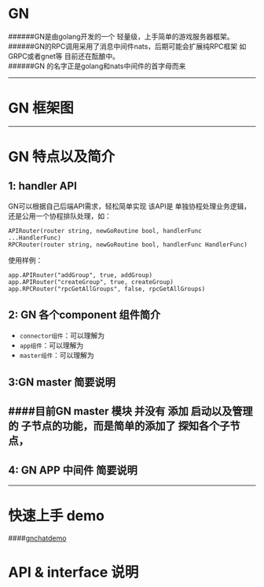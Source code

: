 # GN
######GN是由golang开发的一个 轻量级，上手简单的游戏服务器框架。  <br>
######GN的RPC调用采用了消息中间件nats，后期可能会扩展纯RPC框架 如GRPC或者gnet等 目前还在酝酿中。<br>
######GN 的名字正是golang和nats中间件的首字母而来 <br>


--------------

# GN 框架图
--------------

# GN 特点以及简介
## 1: handler API 
GN可以根据自己后端API需求，轻松简单实现 该API是 单独协程处理业务逻辑，还是公用一个协程排队处理，如：<br>
``` golang
APIRouter(router string, newGoRoutine bool, handlerFunc ...HandlerFunc)
RPCRouter(router string, newGoRoutine bool, handlerFunc HandlerFunc)
```
使用样例：
``` golang
app.APIRouter("addGroup", true, addGroup)
app.APIRouter("createGroup", true, createGroup)
app.RPCRouter("rpcGetAllGroups", false, rpcGetAllGroups)
```

## 2: GN 各个component 组件简介
* `connector组件`：可以理解为
* `app组件`：可以理解为
* `master组件`：可以理解为

## 3:GN master 简要说明
####目前GN master 模块 并没有 添加 启动以及管理的 子节点的功能，而是简单的添加了  探知各个子节点，
------------
## 4: GN APP 中间件 简要说明
    
------------
# 快速上手 demo
 ####[gnchatdemo](https://github.com/wmyi/gnchatdemo "gnchatdemo")
# API & interface 说明

